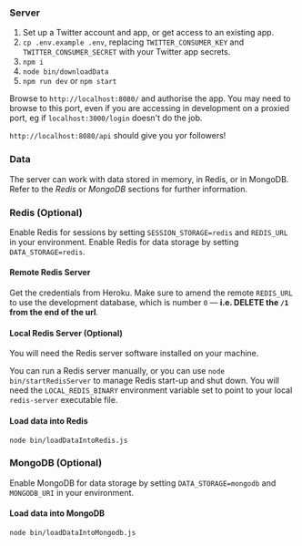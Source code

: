 ### Server

1. Set up a Twitter account and app, or get access to an existing app.
2. `cp .env.example .env`, replacing `TWITTER_CONSUMER_KEY` and `TWITTER_CONSUMER_SECRET` with your Twitter app secrets.
3. `npm i`
4. `node bin/downloadData`
5. `npm run dev` or `npm start`
 
Browse to `http://localhost:8080/` and authorise the app.
You may need to browse to this port, even if you are accessing in development on a proxied port, eg if `localhost:3000/login` doesn't do the job.

`http://localhost:8080/api` should give you yor followers!

### Data

The server can work with data stored in memory, in Redis, or in MongoDB.
Refer to the *Redis* or *MongoDB* sections for further information.

### Redis (Optional)

Enable Redis for sessions by setting `SESSION_STORAGE=redis` and `REDIS_URL` in your environment.
Enable Redis for data storage by setting `DATA_STORAGE=redis`.

#### Remote Redis Server

Get the credentials from Heroku. Make sure to amend the remote `REDIS_URL` to use the development database, which
is number `0` &mdash; **i.e. DELETE the `/1` from the end of the url**.

#### Local Redis Server (Optional)

You will need the Redis server software installed on your machine.

You can run a Redis server manually, or you can use `node bin/startRedisServer` to manage Redis start-up and shut down.
You will need the `LOCAL_REDIS_BINARY` environment variable set to point to your
local `redis-server` executable file.

#### Load data into Redis

`node bin/loadDataIntoRedis.js`

### MongoDB (Optional)

Enable MongoDB for data storage by setting `DATA_STORAGE=mongodb` and `MONGODB_URI` in your environment.

#### Load data into MongoDB

`node bin/loadDataIntoMongodb.js`
